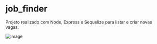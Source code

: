 # job_finder
 Projeto realizado com Node, Express e Sequelize para listar e criar novas vagas.

![image](https://user-images.githubusercontent.com/86635292/202934443-f84432ee-57b1-490f-93fe-54674feba2f6.png)
